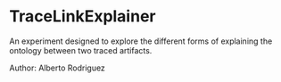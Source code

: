 # TraceLinkExplainer
An experiment designed to explore the different forms of explaining the ontology between two traced artifacts.

Author: Alberto Rodriguez